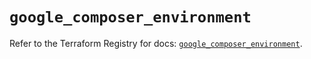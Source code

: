 # `google_composer_environment`

Refer to the Terraform Registry for docs: [`google_composer_environment`](https://registry.terraform.io/providers/hashicorp/google-beta/6.14.0/docs/resources/google_composer_environment).
